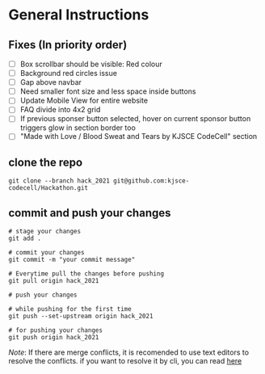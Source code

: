 # General Instructions

## Fixes (In priority order)
- [ ] Box scrollbar should be visible: Red colour
- [ ] Background red circles issue
- [ ] Gap above navbar
- [ ] Need smaller font size and less space inside buttons
- [ ] Update Mobile View for entire website
- [ ] FAQ divide into 4x2 grid
- [ ] If previous sponser button selected, hover on current sponsor button triggers glow in section border too
- [ ] "Made with Love / Blood Sweat and Tears by KJSCE CodeCell" section

## clone the repo


    git clone --branch hack_2021 git@github.com:kjsce-codecell/Hackathon.git


## commit and push your changes

    # stage your changes
    git add .

    # commit your changes
    git commit -m "your commit message"

    # Everytime pull the changes before pushing
    git pull origin hack_2021

    # push your changes

    # while pushing for the first time
    git push --set-upstream origin hack_2021

    # for pushing your changes
    git push origin hack_2021


*Note*: If there are merge conflicts, it is recomended to use text editors to resolve the conflicts. if you want to resolve it by cli, you can read [here](https://docs.github.com/en/github/collaborating-with-pull-requests/addressing-merge-conflicts/resolving-a-merge-conflict-using-the-command-line)
